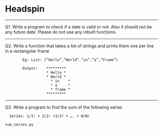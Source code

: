# Headspin
----------------------------------------------------------------------------------------------------------------------------------------

Q1.  Write a program to check if a date is valid or not. Also it should not be any future date. Please do not use any inbuilt functions.












----------------------------------------------------------------------------------------------------------------------------------------

Q2.  Write a function that takes a list of strings and prints them one per line in a rectangular frame

            Eg: List: [“Hello”,”World”,”in”,”a”,”Frame”]

            Output:    *********
                       * Hello *
                       * World *
	                     * in    *
	                     * a     *
	                     * frame *
                       *********
                       
                       
                       
                       
                       
                       
                       
                       
                       
                       
                       
                       
                       
                       
                       
----------------------------------------------------------------------------------------------------------------------------------------                       
Q3. Write a program to find the sum of the following series

	  Series: 1/1! + 2/2! +3/3! + …. + N/N!
    
    sum_series.py
    
    
    
    
    
    
    
    
    
    
    
    
    
    
    
    
    
    
    
    
    
    
    
    
    
    
    
    
    
